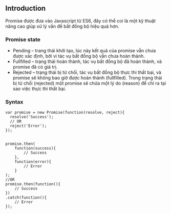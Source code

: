 ## Introduction
   Promise được đưa vào Javascript từ ES6, đây có thể coi là một kỹ thuật nâng cao giúp xử lý vấn đề bất đồng bộ hiệu quả hơn.
### Promise state
* Pending – trang thái khởi tạo, lúc này kết quả của promise vẫn chưa được xác định, bởi vì tác vụ bất đồng bộ vẫn chưa hoàn thành.
* Fullfilled – trạng thái hoàn thành, tác vụ bất đồng bộ đã hoàn thành, và promise đã có giá trị.
* Rejected – trạng thái bị từ chối, tác vụ bất đồng bộ thực thi thất bại, và promise sẽ không bao giờ được hoàn thành (fullfilled). Trong   trạng thái bị từ chối (rejected) một promise sẽ chứa một lý do (reason) để chỉ ra tại sao việc thực thi thất bại.
### Syntax
    var promise = new Promise(function(resolve, reject){
      resolve('Success');
      // OR
      reject('Error');
    });
 
 
    promise.then(
        function(success){
            // Success
        }, 
        function(error){
            // Error
        }
    );
    //OR
    promise.then(function(){
		// Success
	})
	.catch(function(){
		// Error
    });
